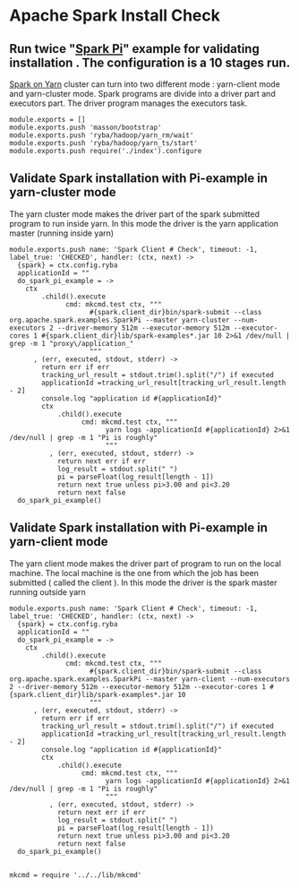 # Apache Spark Install Check

## Run twice "[Spark Pi][Spark-Pi]" example for validating installation . The configuration is a 10 stages run.
[Spark on Yarn][Spark-yarn] cluster can turn into two different mode :  yarn-client mode and yarn-cluster mode.
Spark programs are divide into a driver part and executors part.
The driver program manages the executors task.

    module.exports = []
    module.exports.push 'masson/bootstrap'
    module.exports.push 'ryba/hadoop/yarn_rm/wait'
    module.exports.push 'ryba/hadoop/yarn_ts/start'
    module.exports.push require('./index').configure



## Validate Spark installation with Pi-example in yarn-cluster mode
The yarn cluster mode makes the driver part of the spark submitted program to run inside yarn.
In this mode the driver is the yarn application master (running inside yarn)


    module.exports.push name: 'Spark Client # Check', timeout: -1, label_true: 'CHECKED', handler: (ctx, next) ->
      {spark} = ctx.config.ryba
      applicationId = ""
      do_spark_pi_example = ->
        ctx
            .child().execute
                  cmd: mkcmd.test ctx, """
                        #{spark.client_dir}bin/spark-submit --class org.apache.spark.examples.SparkPi --master yarn-cluster --num-executors 2 --driver-memory 512m --executor-memory 512m --executor-cores 1 #{spark.client_dir}lib/spark-examples*.jar 10 2>&1 /dev/null | grep -m 1 "proxy\/application_"
                        """
          , (err, executed, stdout, stderr) ->
            return err if err
            tracking_url_result = stdout.trim().split("/") if executed
            applicationId =tracking_url_result[tracking_url_result.length - 2]
            console.log "application id #{applicationId}"
            ctx
                .child().execute
                      cmd: mkcmd.test ctx, """
                            yarn logs -applicationId #{applicationId} 2>&1 /dev/null | grep -m 1 "Pi is roughly"
                            """
              , (err, executed, stdout, stderr) ->
                return next err if err
                log_result = stdout.split(" ")
                pi = parseFloat(log_result[length - 1])
                return next true unless pi>3.00 and pi<3.20
                return next false
      do_spark_pi_example()

## Validate Spark installation with Pi-example in yarn-client mode
The yarn client mode makes the driver part of program to run on the local machine.
The local machine is the one from which the job has been submitted ( called the client ).
In this mode the driver is the spark master running outside yarn

    module.exports.push name: 'Spark Client # Check', timeout: -1, label_true: 'CHECKED', handler: (ctx, next) ->
      {spark} = ctx.config.ryba
      applicationId = ""
      do_spark_pi_example = ->
        ctx
            .child().execute
                  cmd: mkcmd.test ctx, """
                        #{spark.client_dir}bin/spark-submit --class org.apache.spark.examples.SparkPi --master yarn-client --num-executors 2 --driver-memory 512m --executor-memory 512m --executor-cores 1 #{spark.client_dir}lib/spark-examples*.jar 10
                        """
          , (err, executed, stdout, stderr) ->
            return err if err
            tracking_url_result = stdout.trim().split("/") if executed
            applicationId =tracking_url_result[tracking_url_result.length - 2]
            console.log "application id #{applicationId}"
            ctx
                .child().execute
                      cmd: mkcmd.test ctx, """
                            yarn logs -applicationId #{applicationId} 2>&1 /dev/null | grep -m 1 "Pi is roughly"
                            """
              , (err, executed, stdout, stderr) ->
                return next err if err
                log_result = stdout.split(" ")
                pi = parseFloat(log_result[length - 1])
                return next true unless pi>3.00 and pi<3.20
                return next false
      do_spark_pi_example()


    mkcmd = require '../../lib/mkcmd'
        


[Spark-Pi]:http://docs.hortonworks.com/HDPDocuments/HDP2/HDP-2.2.4/Apache_Spark_Quickstart_v224/content/run_spark_pi.html
[Spark-yarn]:http://blog.cloudera.com/blog/2014/05/apache-spark-resource-management-and-yarn-app-models/